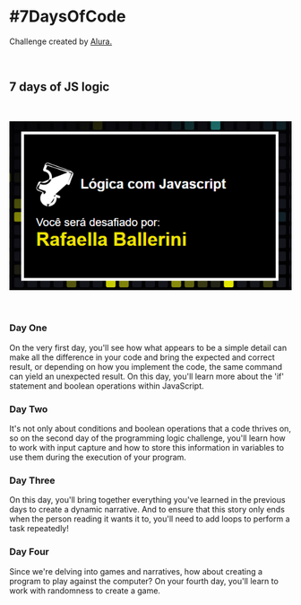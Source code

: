 # #7DaysOfCode

Challenge created by [Alura.](https://7daysofcode.io/matricula/logica-programacao)

<br>

## 7 days of JS logic

<br>

<p align="center"> <img src="img-alura-site.png" alt="photo Alura Website"> </p>

<br>

### Day One

<p>On the very first day, you'll see how what appears to be a simple detail can make all the difference in your code and bring the expected and correct result, or depending on how you implement the code, the same command can yield an unexpected result. On this day, you'll learn more about the 'if' statement and boolean operations within JavaScript.</p>

### Day Two

<p>It's not only about conditions and boolean operations that a code thrives on, so on the second day of the programming logic challenge, you'll learn how to work with input capture and how to store this information in variables to use them during the execution of your program.</p>

### Day Three

<p>On this day, you'll bring together everything you've learned in the previous days to create a dynamic narrative. And to ensure that this story only ends when the person reading it wants it to, you'll need to add loops to perform a task repeatedly!</p>

### Day Four

<p>Since we're delving into games and narratives, how about creating a program to play against the computer? On your fourth day, you'll learn to work with randomness to create a game.</p>
